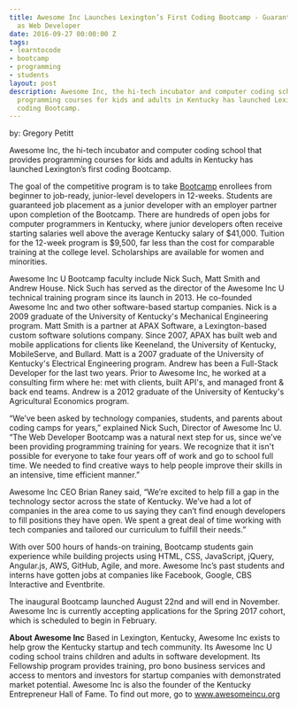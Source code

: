 ```yaml
---
title: Awesome Inc Launches Lexington’s First Coding Bootcamp - Guarantees Job Placement
  as Web Developer
date: 2016-09-27 00:00:00 Z
tags:
- learntocode
- bootcamp
- programming
- students
layout: post
description: Awesome Inc, the hi-tech incubator and computer coding school that provides
  programming courses for kids and adults in Kentucky has launched Lexington’s first
  coding Bootcamp.
---
```


by: Gregory Petitt

Awesome Inc, the hi-tech incubator and computer coding school that provides programming courses for kids and adults in Kentucky has launched Lexington’s first coding Bootcamp.

<!--break-->

The goal of the competitive program is to take [Bootcamp](https://www.awesomeincu.com/bootcamp/) enrollees from beginner to job-ready, junior-level developers in 12-weeks. Students are guaranteed job placement as a junior developer with an employer partner upon completion of the Bootcamp. There are hundreds of open jobs for computer programmers in Kentucky, where junior developers often receive starting salaries well above the average Kentucky salary of $41,000. Tuition for the 12-week program is $9,500, far less than the cost for comparable training at the college level.  Scholarships are available for women and minorities. 

Awesome Inc U Bootcamp faculty include Nick Such, Matt Smith and Andrew House. Nick Such has served as the director of the Awesome Inc U technical training program since its launch in 2013. He co-founded Awesome Inc and two other software-based startup companies. Nick is a 2009 graduate of the University of Kentucky's Mechanical Engineering program. Matt Smith is a partner at APAX Software, a Lexington-based custom software solutions company. Since 2007, APAX has built web and mobile applications for clients like Keeneland, the University of Kentucky, MobileServe, and Bullard. Matt is a 2007 graduate of the University of Kentucky's Electrical Engineering program. Andrew has been a Full-Stack Developer for the last two years. Prior to Awesome Inc, he worked at a consulting firm where he: met with clients, built API's, and managed front & back end teams. Andrew is a 2012 graduate of the University of Kentucky's Agricultural Economics program.

“We’ve been asked by technology companies, students, and parents about coding camps for years,” explained Nick Such, Director of Awesome Inc U. “The Web Developer Bootcamp was a natural next step for us, since we’ve been providing programming training for years. We recognize that it isn't possible for everyone to take four years off of work and go to school full time. We needed to find creative ways to help people improve their skills in an intensive, time efficient manner.”

Awesome Inc CEO Brian Raney said, “We’re excited to help fill a gap in the technology sector across the state of Kentucky. We’ve had a lot of companies in the area come to us saying they can’t find enough developers to fill positions they have open. We spent a great deal of time working with tech companies and tailored our curriculum to fulfill their needs.”

With over 500 hours of hands-on training, Bootcamp students gain experience while building projects using HTML, CSS, JavaScript, jQuery, Angular.js, AWS, GitHub, Agile, and more. Awesome Inc’s past students and interns have gotten jobs at companies like Facebook, Google, CBS Interactive and Eventbrite.

The inaugural Bootcamp launched August 22nd and will end in November. Awesome Inc is currently accepting applications for the Spring 2017 cohort, which is scheduled to begin in February.

**About Awesome Inc**
Based in Lexington, Kentucky, Awesome Inc exists to help grow the Kentucky startup and tech community.  Its Awesome Inc U coding school trains children and adults in software development. Its Fellowship program provides training, pro bono business services and access to mentors and investors for startup companies with demonstrated market potential.  Awesome Inc is also the founder of the Kentucky Entrepreneur Hall of Fame. To find out more, go to www.awesomeincu.org
